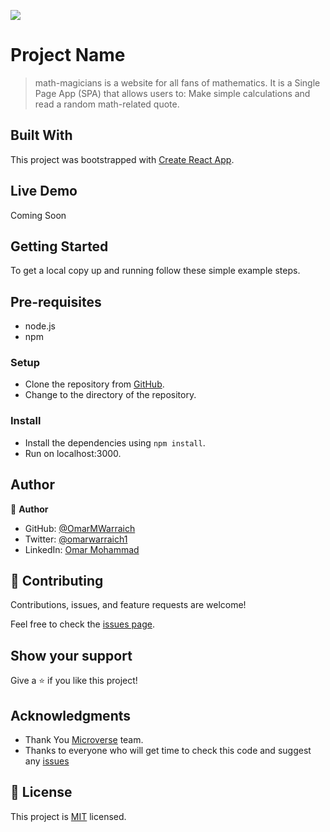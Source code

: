 ![](https://img.shields.io/badge/Microverse-blueviolet)

# Project Name

> math-magicians is a website for all fans of mathematics. It is a Single Page App (SPA) that allows users to: Make simple calculations and read a random math-related quote.

## Built With

This project was bootstrapped with [Create React App](https://github.com/facebook/create-react-app).

## Live Demo 

Coming Soon

## Getting Started

To get a local copy up and running follow these simple example steps.

## Pre-requisites

- node.js
- npm

### Setup

- Clone the repository from [GitHub](https://github.com/OmarMWarraich/math-magicians.git).
- Change to the directory of the repository.

### Install

- Install the dependencies using `npm install`.
- Run on localhost:3000.

## Author

👤 **Author**

- GitHub: [@OmarMWarraich](https://github.com/OmarMWarraich)
- Twitter: [@omarwarraich1](https://twitter.com/@omarwarraich1)
- LinkedIn: [Omar Mohammad](https://www.linkedin.com/in/omar-mohammad-a9902847/)

## 🤝 Contributing

Contributions, issues, and feature requests are welcome!

Feel free to check the [issues page](../../issues/).

## Show your support

Give a ⭐️ if you like this project!

## Acknowledgments

- Thank You [Microverse](www.microverse.org) team.
- Thanks to everyone who will get time to check this code and suggest any [issues](https://github.com/OmarMWarraich/math-magicians/issues) 

## 📝 License

This project is [MIT](./MIT.md) licensed.








